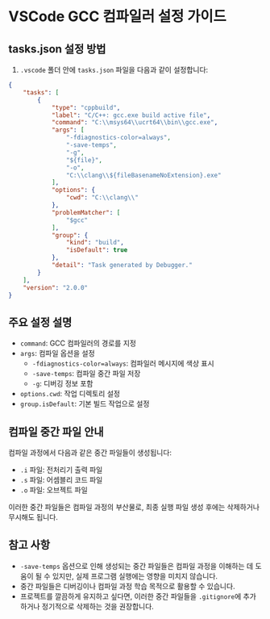 # VSCode GCC 컴파일러 설정 가이드

## tasks.json 설정 방법

1. `.vscode` 폴더 안에 `tasks.json` 파일을 다음과 같이 설정합니다:

```json
{
    "tasks": [
        {
            "type": "cppbuild",
            "label": "C/C++: gcc.exe build active file",
            "command": "C:\\msys64\\ucrt64\\bin\\gcc.exe",
            "args": [
                "-fdiagnostics-color=always",
                "-save-temps",
                "-g",
                "${file}",
                "-o",
                "C:\\clang\\${fileBasenameNoExtension}.exe"
            ],
            "options": {
                "cwd": "C:\\clang\\"
            },
            "problemMatcher": [
                "$gcc"
            ],
            "group": {
                "kind": "build",
                "isDefault": true
            },
            "detail": "Task generated by Debugger."
        }
    ],
    "version": "2.0.0"
}
```

## 주요 설정 설명

- `command`: GCC 컴파일러의 경로를 지정
- `args`: 컴파일 옵션을 설정
  - `-fdiagnostics-color=always`: 컴파일러 메시지에 색상 표시
  - `-save-temps`: 컴파일 중간 파일 저장
  - `-g`: 디버깅 정보 포함
- `options.cwd`: 작업 디렉토리 설정
- `group.isDefault`: 기본 빌드 작업으로 설정

## 컴파일 중간 파일 안내

컴파일 과정에서 다음과 같은 중간 파일들이 생성됩니다:

- `.i` 파일: 전처리기 출력 파일
- `.s` 파일: 어셈블리 코드 파일
- `.o` 파일: 오브젝트 파일

이러한 중간 파일들은 컴파일 과정의 부산물로, 최종 실행 파일 생성 후에는 삭제하거나 무시해도 됩니다.

## 참고 사항

- `-save-temps` 옵션으로 인해 생성되는 중간 파일들은 컴파일 과정을 이해하는 데 도움이 될 수 있지만, 실제 프로그램 실행에는 영향을 미치지 않습니다.
- 중간 파일들은 디버깅이나 컴파일 과정 학습 목적으로 활용할 수 있습니다.
- 프로젝트를 깔끔하게 유지하고 싶다면, 이러한 중간 파일들을 `.gitignore`에 추가하거나 정기적으로 삭제하는 것을 권장합니다.
